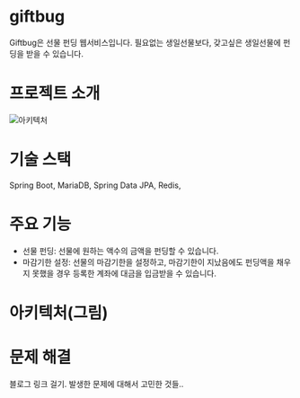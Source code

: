 # giftbug
Giftbug은 선물 펀딩 웹서비스입니다. 필요없는 생일선물보다, 갖고싶은 생일선물에 펀딩을 받을 수 있습니다. 

# 프로젝트 소개
![아키텍처](https://github.com/samkimpepper/giftbug/assets/62634206/62495a65-03cd-4d04-902c-4e2e7e4078a0)

# 기술 스택
Spring Boot, MariaDB, Spring Data JPA, Redis, 

# 주요 기능
- 선물 펀딩: 선물에 원하는 액수의 금액을 펀딩할 수 있습니다.
- 마감기한 설정: 선물의 마감기한을 설정하고, 마감기한이 지났음에도 펀딩액을 채우지 못했을 경우 등록한 계좌에 대금을 입금받을 수 있습니다. 

# 아키텍처(그림)

# 문제 해결
블로그 링크 걸기. 발생한 문제에 대해서 고민한 것들.. 
